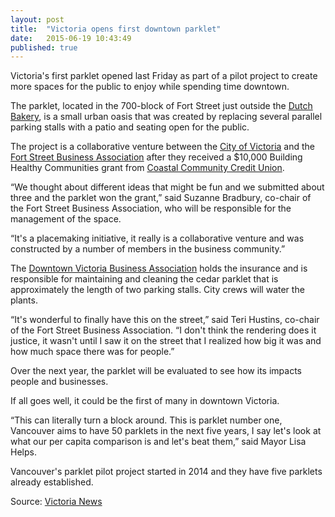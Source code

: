 ```yaml
---
layout: post
title:  "Victoria opens first downtown parklet"
date:   2015-06-19 10:43:49
published: true
---
```


Victoria's first parklet opened last Friday as part of a pilot project to create more spaces for the public to enjoy while spending time downtown.

The parklet, located in the 700-block of Fort Street just outside the [Dutch Bakery](http://thedutchbakery.com), is a small urban oasis that was created by replacing several parallel parking stalls with a patio and seating open for the public.

The project is a collaborative venture between the [City of Victoria](http://www.victoria.ca) and the [Fort Street Business Association](https://www.facebook.com/FabulousFort) after they received a $10,000 Building Healthy Communities grant from [Coastal Community Credit Union](https://www.cccu.ca).

“We thought about different ideas that might be fun and we submitted about three and the parklet won the grant,” said Suzanne Bradbury, co-chair of the Fort Street Business Association, who will be responsible for the management of the space.

“It's a placemaking initiative, it really is a collaborative venture and was constructed by a number of members in the business community.”

The [Downtown Victoria Business Association](http://downtownvictoria.ca) holds the insurance and is responsible for maintaining and cleaning the cedar parklet that is approximately the length of two parking stalls. City crews will water the plants.

“It's wonderful to finally have this on the street,” said Teri Hustins, co-chair of the Fort Street Business Association. “I don't think the rendering does it justice, it wasn't until I saw it on the street that I realized how big it was and how much space there was for people.”

Over the next year, the parklet will be evaluated to see how its impacts people and businesses.

If all goes well, it could be the first of many in downtown Victoria.

“This can literally turn a block around. This is parklet number one, Vancouver aims to have 50 parklets in the next five years, I say let's look at what our per capita comparison is and let's beat them,” said Mayor Lisa Helps.

Vancouver's parklet pilot project started in 2014 and they have five parklets already established.

Source: <a href="http://www.vicnews.com/news/308509991.html" target="_blank">Victoria News</a>